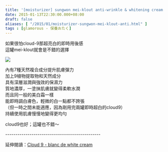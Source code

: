 ```yaml
---
title: '[moisturizer] sungwon mei-klout anti-wrinkle & whitening cream'
date: 2015-01-13T22:30:00.000+08:00
draft: false
aliases: [ "/2015/01/moisturizer-sungwon-mei-klout-anti.html" ]
tags : [glamorous - 保養おたく]
---
```


如果很怕cloud-9那超亮白的即時用後感  
這罐mei-klout就會是不錯的選擇  

[![](https://farm8.staticflickr.com/7583/15643320423_e1111513e7_z.jpg)](https://farm8.staticflickr.com/7583/15643320423_e1111513e7_z.jpg)

內有7種天然複合成分提升肌膚彈力  
加上9植物提取物和天然成分  
具有深層滋潤與強效的保濕力  
質地濃厚，一塗抹肌膚就變得柔軟水潤  
而且同一般的美白霜一樣  
能即時調白膚色，輕微的白一點都不誇張  
（但一時之間未能適應，因為剛用完兩罐即時超白的cloud9）  
持續使用肌膚慢慢地變得更均勻  
  
cloud9也好；這罐也不錯～  
  
\-----------------------------------------------  
  
延伸閱讀：[Cloud 9 - blanc de white cream](http://www.hidie.net/2014/08/moisturizer-cloud-9-blanc-de-white-cream.html)